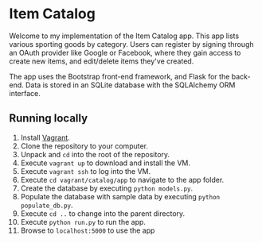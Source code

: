 # Item Catalog

Welcome to my implementation of the Item Catalog app. This app lists various sporting goods by category. Users can register by signing through an OAuth provider like Google or Facebook, where they gain access to create new items, and edit/delete items they've created.

The app uses the Bootstrap front-end framework, and Flask for the back-end. Data is stored in an SQLite database with the SQLAlchemy ORM interface.

## Running locally

1. Install [Vagrant](https://www.vagrantup.com/).
2. Clone the repository to your computer.
3. Unpack and `cd` into the root of the repository.
4. Execute `vagrant up` to download and install the VM.
5. Execute `vagrant ssh` to log into the VM.
6. Execute `cd vagrant/catalog/app` to navigate to the app folder.
7. Create the database by executing `python models.py`.
8. Populate the database with sample data by executing `python populate_db.py`.
9. Execute `cd ..` to change into the parent directory.
10. Execute `python run.py` to run the app.
11. Browse to `localhost:5000` to use the app